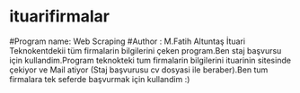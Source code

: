 # ituarifirmalar
#Program name: Web Scraping
#Author : M.Fatih Altuntaş
İtuari Teknokentdekii tüm firmalarin bilgilerini çeken program.Ben staj başvursu için kullandim.Program teknokteki tum firmalarin bilgilerini ituarinin sitesinde çekiyor ve Mail atiyor (Staj başvurusu cv dosyasi ile beraber).Ben tum firmalara tek seferde başvurmak için kullandim :)
